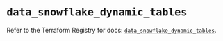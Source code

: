 # `data_snowflake_dynamic_tables`

Refer to the Terraform Registry for docs: [`data_snowflake_dynamic_tables`](https://registry.terraform.io/providers/snowflakedb/snowflake/1.2.1/docs/data-sources/dynamic_tables).
